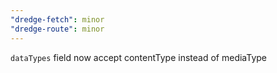 ```yaml
---
"dredge-fetch": minor
"dredge-route": minor
---
```


`dataTypes` field now accept contentType instead of mediaType
